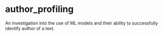 # author_profiling
An investigation into the use of ML models and their ability to successfully identify author of a text.


